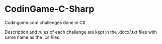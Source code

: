 # CodinGame-C-Sharp
Codingame.com challenges done in C#

Description and rules of each challenge are kept in the .docx/.txt files with same name as the .cs files.
